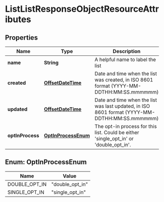 # ListListResponseObjectResourceAttributes

## Properties
Name | Type | Description | Notes
------------ | ------------- | ------------- | -------------
**name** | **String** | A helpful name to label the list |  [optional]
**created** | [**OffsetDateTime**](OffsetDateTime.md) | Date and time when the list was created, in ISO 8601 format (YYYY-MM-DDTHH:MM:SS.mmmmmm) |  [optional]
**updated** | [**OffsetDateTime**](OffsetDateTime.md) | Date and time when the list was last updated, in ISO 8601 format (YYYY-MM-DDTHH:MM:SS.mmmmmm) |  [optional]
**optInProcess** | [**OptInProcessEnum**](#OptInProcessEnum) | The opt-in process for this list.  Could be either &#x27;single_opt_in&#x27; or &#x27;double_opt_in&#x27;. |  [optional]

<a name="OptInProcessEnum"></a>
## Enum: OptInProcessEnum
Name | Value
---- | -----
DOUBLE_OPT_IN | &quot;double_opt_in&quot;
SINGLE_OPT_IN | &quot;single_opt_in&quot;
